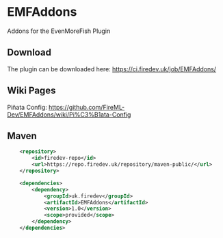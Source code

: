 # EMFAddons

Addons for the EvenMoreFish Plugin

## Download

The plugin can be downloaded here: https://ci.firedev.uk/job/EMFAddons/

## Wiki Pages

Piñata Config: https://github.com/FireML-Dev/EMFAddons/wiki/Pi%C3%B1ata-Config

## Maven

```xml
    <repository>
        <id>firedev-repo</id>
        <url>https://repo.firedev.uk/repository/maven-public/</url>
    </repository>
```
```xml
    <dependencies>
        <dependency>
            <groupId>uk.firedev</groupId>
            <artifactId>EMFAddons</artifactId>
            <version>1.0</version>
            <scope>provided</scope>
        </dependency>
    </dependencies>
```
